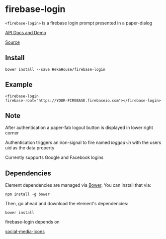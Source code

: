 # firebase-login

`<firebase-login>` is a firebase login prompt presented in a paper-dialog

[API Docs and Demo](https://heka-house-polymer-demos.firebaseapp.com/firebase-login)

[Source](http://github.com/hekahouse/firebase-login/)

## Install

    bower install --save HekaHouse/firebase-login

## Example

    <firebase-login
    firebase-root="https://YOUR-FIREBASE.firebaseio.com"></firebase-login>

## Note

After authentication a paper-fab logout button is displayed in lower right corner

Authentication triggers an iron-signal to fire named <i>logged-in</i> with the users uid as the data property

Currently supports Google and Facebook logins

## Dependencies

Element dependencies are managed via [Bower](http://bower.io/). You can
install that via:

    npm install -g bower

Then, go ahead and download the element's dependencies:

    bower install

firebase-login depends on

[social-media-icons](https://github.com/hejty/social-media-icons)
